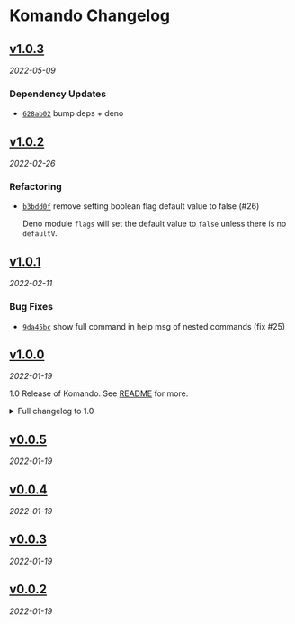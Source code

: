 # Komando Changelog

<!-- CHLOG_SPLIT_MARKER -->

## [v1.0.3](https://github.com/ydcjeff/komando/compare/v1.0.2...v1.0.3)

_2022-05-09_

### Dependency Updates

- [`628ab02`](https://github.com/ydcjeff/komando/commit/628ab02) bump deps +
  deno

## [v1.0.2](https://github.com/ydcjeff/komando/compare/v1.0.1...v1.0.2)

_2022-02-26_

### Refactoring

- [`b3bdd0f`](https://github.com/ydcjeff/komando/commit/b3bdd0f) remove setting
  boolean flag default value to false (#26)

  Deno module `flags` will set the default value to `false` unless there is no
  `defaultV`.

## [v1.0.1](https://github.com/ydcjeff/komando/compare/v1.0.0...v1.0.1)

_2022-02-11_

### Bug Fixes

- [`9da45bc`](https://github.com/ydcjeff/komando/commit/9da45bc) show full
  command in help msg of nested commands (fix #25)

## [v1.0.0](https://github.com/ydcjeff/komando/compare/7ae9129...v1.0.0)

_2022-01-19_

1.0 Release of Komando. See
[README](https://github.com/ydcjeff/komando/blob/main/README.md) for more.

<details>
  <summary>
  Full changelog to 1.0
  </summary>

### Bug Fixes

- [`16b7b11`](https://github.com/ydcjeff/komando/commit/16b7b11) handle some
  edge cases, fix #19

- [`e6c9c70`](https://github.com/ydcjeff/komando/commit/e6c9c70) help desc +
  default, kebabcase, right padding, undefined value

  - change value type to `any` in `TypeFunction`
  - default value false for Boolean
  - only alias camelcase if needed
  - only convert type if not undefined
  - calc no placeholder length in help msg
  - add right padding for scrollbar width
  - wrap flag desc + default value

- [`3f88114`](https://github.com/ydcjeff/komando/commit/3f88114) provide types
  for `args` which also has `--`

  arguments after `--` are now in `args.['--']` entry.

  fix #16

### Documentation

- [`7df120b`](https://github.com/ydcjeff/komando/commit/7df120b) more jsdoc in
  functions + types

### Features

- [`3415ba7`](https://github.com/ydcjeff/komando/commit/3415ba7) **(help)** add
  `title` property + `groupBy` function for grouping relevant commands + flags
  in help message

  plus a few necessary changes

- [`ab6373c`](https://github.com/ydcjeff/komando/commit/ab6373c) **(help)** help
  message now shows `Aliases` if defined.

  plus titles are now capitalized (not uppercased anymore).

- [`fea0bd0`](https://github.com/ydcjeff/komando/commit/fea0bd0) **(help)**
  properly indent help message with terminal width

  Help message is now properly wrapped and indented with respect to the terminal
  width.

  **NOTE: `--unstable` flag must be passed to `deno`.**

  fix #10

- [`61625e9`](https://github.com/ydcjeff/komando/commit/61625e9) **(help)** show
  "Inherited Flags" in the help message

  help message will show "Inherited Flags" as the title and with its respective
  flags if there are inherited flags in the child command. The title is
  hardcoded and cannot be changed.

  fix #7

- [`2139c3a`](https://github.com/ydcjeff/komando/commit/2139c3a) **(help)** show
  help message if the command has no run fn

- [`9b3226a`](https://github.com/ydcjeff/komando/commit/9b3226a) **(types)**
  expose Flag, Arg, RunFunction

- [`5178d35`](https://github.com/ydcjeff/komando/commit/5178d35) add
  defineCommand for types infer

- [`26d3035`](https://github.com/ydcjeff/komando/commit/26d3035) add entry
  komando function

- [`15b9cdf`](https://github.com/ydcjeff/komando/commit/15b9cdf) add epilog
  property in Command

  This property is same as `epilog` found in Python's Argparse. It will show at
  the end of the help message. String formatting of this `epilog` property
  should be handled by users. Komando will only call `console.log` for `epilog`
  if defined.

  fix #8

- [`dfdb4ab`](https://github.com/ydcjeff/komando/commit/dfdb4ab) custom
  `showVersion` function

  This function can be used to show custom version info like Deno version, TS
  version, and related version info.

  _NOTE: this function is not called in sub-commands._

  fix #11

- [`a4c403b`](https://github.com/ydcjeff/komando/commit/a4c403b) flag now
  support multiple flag arguments

  Support is done via `typeFn` allowing to pass an array of type constructor,
  i.e. `[String]`, `[Number]`

  fix #13

- [`f6de2d1`](https://github.com/ydcjeff/komando/commit/f6de2d1) throw an error
  if there are duplicate keys in merging flags

  Komando will only throw an error if there are duplicate keys when merging
  parent flags and child flags (not parent + grandchild flags) So make sure to
  run all the commands in tests.

  fix #5

- [`fe88bb1`](https://github.com/ydcjeff/komando/commit/fe88bb1) type safe
  support for `args` & `flags` in run fn

  fix #3, fix #12

### Refactoring

- [`091161d`](https://github.com/ydcjeff/komando/commit/091161d) **(flag)**
  rename Flag's alias to short

- [`95b28ae`](https://github.com/ydcjeff/komando/commit/95b28ae) **(types)**
  change command/flag title to groupName

  fix #4

- [`58fb3fe`](https://github.com/ydcjeff/komando/commit/58fb3fe) **(types)**
  move types to top + add jsdoc examples

- [`e6a2237`](https://github.com/ydcjeff/komando/commit/e6a2237) change mod.ts
  to mod.js + mod.d.ts

  To publish on both Deno and Node, this is the best way right now

- [`292a80e`](https://github.com/ydcjeff/komando/commit/292a80e) change nargs
  `1` to `'1'`

</details>

## [v0.0.5](https://github.com/ydcjeff/komando/compare/v0.0.4...v0.0.5)

_2022-01-19_

## [v0.0.4](https://github.com/ydcjeff/komando/compare/v0.0.3...v0.0.4)

_2022-01-19_

## [v0.0.3](https://github.com/ydcjeff/komando/compare/v0.0.2...v0.0.3)

_2022-01-19_

## [v0.0.2](https://github.com/ydcjeff/komando/compare/7ae9129...v0.0.2)

_2022-01-19_
